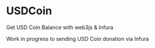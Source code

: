 # USDCoin
Get USD Coin Balance with web3js &amp; Infura

Work in progress to sending USD Coin donation via Infura  
